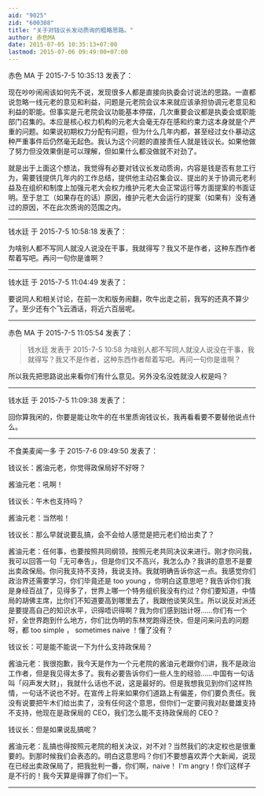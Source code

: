 ```yaml
---
aid: "9025"
zid: "600308"
title: "关于对钱议长发动质询的粗略思路。"
author: 赤色MA
date: 2015-07-05 10:35:13+07:00
lastmod: 2015-07-06 09:49:00+07:00
---
```


赤色 MA 于 2015-7-5 10:35:13 发表了：

现在吵吵闹闹该如何先不说，发现很多人都是直接向执委会讨说法的思路。一直都说忽略一线元老的意见和利益，问题是元老院会议本来就应该承担协调元老意见和利益的职能。但事实是元老院会议功能基本停摆，几次重要会议都是执委会或职能部门召集的。本应是核心权力机构的元老大会毫无存在感和约束力这本身就是个严重的问题。如果说初期权力分配有问题，但为什么几年内都，甚至经过女仆暴动这种严重事件后仍然毫无起色。我认为这个问题的直接责任人就是钱议长。如果他做了努力但没效果倒是可以理解，但如果什么都没做就不对劲了。

就是出于上面这个想法，我觉得有必要对钱议长发动质询，内容是钱是否有怠工行为，需要钱提供几年内的工作总结，提供他主动召集会议、提出的关于协调元老利益及在组织和制度上加强元老大会权力维护元老大会正常运行等方面提案的书面证明。至于怠工（如果存在的话）原因，维护元老大会运行的提案（如果有）没有通过的原因，不在此次质询的范围之内。

---

钱水廷 于 2015-7-5 10:58:18 发表了：

为啥别人都不写同人就没人说没在干事，我就得写？我又不是作者，这种东西作者帮着写吧。再问一句你是谁啊？

---

钱水廷 于 2015-7-5 11:04:49 发表了：

要说同人和相关讨论，在前一次和版务闹翻，吹牛出走之前，我写的还真不算少了。至少还有个飞云酒话，将近六百层呢。

---

赤色 MA 于 2015-7-5 11:05:54 发表了：

> 钱水廷 发表于 2015-7-5 10:58 为啥别人都不写同人就没人说没在干事，我就得写？我又不是作者，这种东西作者帮着写吧。再问一句你是谁啊？

所以我先把思路说出来看你们有什么意见。另外没名没姓就没人权是吗？

---

钱水廷 于 2015-7-5 11:09:38 发表了：

回你算我闲的，你要是能让吹牛的在书里质询钱议长，我再看看要不要替他说点什么。

---

不食美麦闻一多 于 2015-7-6 09:49:50 发表了：

钱议长：酱油元老，你觉得政保局好不好呀？

酱油元老：吼啊！

钱议长：午木也支持吗？

酱油元老：当然啦！

钱议长：那么早就说要乱搞，会不会给人感觉是把元老们给出卖了？

酱油元老：任何事，也要按照共同纲领，按照元老共同决议来进行。刚才你问我，我可以回答一句「无可奉告」，但是你们又不高兴，我怎么办？我讲的意思不是要出卖政保局。你问我支持不支持，我说支持。我就明确告诉你这一点。我感觉你们政治界还需要学习，你们毕竟还是 too young ，你明白这意思吧？我告诉你们我是身经百战了，见得多了，世界上哪一个特务组织我没有约过？你们要知道，中情局的胡佛主席，比你们不知道要高到哪里去了，我跟他谈笑风生。所以说反对派还是要提高自己的知识水平，识得唔识得啊？我为你们感到拙计呀……你们有一个好，全世界跑到什么地方，你们比伪明的东林党跑得还快，但是问来问去的问题呀，都 too simple ， sometimes naive ！懂了没有？

钱议长：可是能不能说一下为什么支持政保局？

酱油元老：我很抱歉，我今天是作为一个元老院的酱油元老跟你们讲，我不是政治工作者，但是我见得太多了。我有必要告诉你们一些人生的经验……中国有一句话叫「闷声发大财」，我就什么话也不说，这是最好的。但是我想我见到你们这样热情，一句话不说也不好。在宣传上将来如果你们道路上有偏差，你们要负责任。我没有说要把午木们给出卖了，没有任何这个意思，但你们一定要问我对赵曼雄支持不支持，他现在是政保局的 CEO，我们怎么能不支持政保局的 CEO？

钱议长：但是如果说乱搞呢？

酱油元老：乱搞也得按照元老院的相关决议，对不对？当然我们的决定权也是很重要的。到那时候我们会表态的。明白这意思吗？你们不要想喜欢弄个大新闻，说现在已经出卖政保局了，把我批判一番，你们啊，naive！ I'm angry！你们这样子是不行的！我今天算是得罪了你们一下。

---
